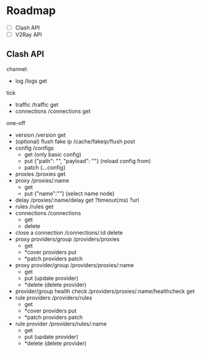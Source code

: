 # Roadmap

- [ ] Clash API
- [ ] V2Ray API

## Clash API
channel:
- log /logs get

tick
- traffic /traffic get
- connections /connections get

one-off
- version /version get
- (optional) flush fake ip /cache/fakeip/flush post
- config /configs 
  - get (only basic config)
  - put {"path": "", "payload": ""} (reload config from)
  - patch {...config}
- proxies /proxies get
- proxy /proxies/:name
  - get
  - put {"name":""} (select name node)
- delay /proxies/:name/delay get ?timeout(ms) ?url 
- rules /rules get
- connections /connections
  - get
  - delete
- close a connection /connections/:id delete
- proxy providers/group /providers/proxies
  - get
  - \*cover providers put
  - \*patch providers patch
- proxy provider/group /providers/proxies/:name 
  - get
  - put (update provider)
  - \*delete (delete provider)
- provider/group health check /providers/proxies/:name/healthcheck get
- rule providers /providers/rules 
  - get
  - \*cover providers put
  - \*patch providers patch
- rule provider /providers/rules/:name
  - get
  - put (update provider)
  - \*delete (delete provider)